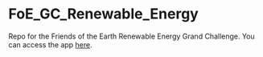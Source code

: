 # FoE_GC_Renewable_Energy
Repo for the Friends of the Earth Renewable Energy Grand Challenge. You can access the app [here](https://ukrenewableenergypotential.streamlit.app/).
